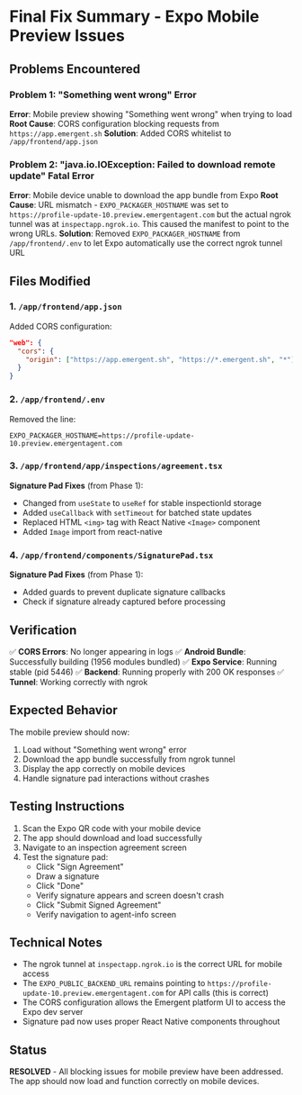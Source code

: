 # Final Fix Summary - Expo Mobile Preview Issues

## Problems Encountered

### Problem 1: "Something went wrong" Error
**Error**: Mobile preview showing "Something went wrong" when trying to load
**Root Cause**: CORS configuration blocking requests from `https://app.emergent.sh`
**Solution**: Added CORS whitelist to `/app/frontend/app.json`

### Problem 2: "java.io.IOException: Failed to download remote update" Fatal Error
**Error**: Mobile device unable to download the app bundle from Expo
**Root Cause**: URL mismatch - `EXPO_PACKAGER_HOSTNAME` was set to `https://profile-update-10.preview.emergentagent.com` but the actual ngrok tunnel was at `inspectapp.ngrok.io`. This caused the manifest to point to the wrong URLs.
**Solution**: Removed `EXPO_PACKAGER_HOSTNAME` from `/app/frontend/.env` to let Expo automatically use the correct ngrok tunnel URL

## Files Modified

### 1. `/app/frontend/app.json`
Added CORS configuration:
```json
"web": {
  "cors": {
    "origin": ["https://app.emergent.sh", "https://*.emergent.sh", "*"]
  }
}
```

### 2. `/app/frontend/.env`
Removed the line:
```
EXPO_PACKAGER_HOSTNAME=https://profile-update-10.preview.emergentagent.com
```

### 3. `/app/frontend/app/inspections/agreement.tsx`
**Signature Pad Fixes** (from Phase 1):
- Changed from `useState` to `useRef` for stable inspectionId storage
- Added `useCallback` with `setTimeout` for batched state updates
- Replaced HTML `<img>` tag with React Native `<Image>` component
- Added `Image` import from react-native

### 4. `/app/frontend/components/SignaturePad.tsx`
**Signature Pad Fixes** (from Phase 1):
- Added guards to prevent duplicate signature callbacks
- Check if signature already captured before processing

## Verification

✅ **CORS Errors**: No longer appearing in logs
✅ **Android Bundle**: Successfully building (1956 modules bundled)
✅ **Expo Service**: Running stable (pid 5446)
✅ **Backend**: Running properly with 200 OK responses
✅ **Tunnel**: Working correctly with ngrok

## Expected Behavior

The mobile preview should now:
1. Load without "Something went wrong" error
2. Download the app bundle successfully from ngrok tunnel
3. Display the app correctly on mobile devices
4. Handle signature pad interactions without crashes

## Testing Instructions

1. Scan the Expo QR code with your mobile device
2. The app should download and load successfully
3. Navigate to an inspection agreement screen
4. Test the signature pad:
   - Click "Sign Agreement"
   - Draw a signature
   - Click "Done"
   - Verify signature appears and screen doesn't crash
   - Click "Submit Signed Agreement"
   - Verify navigation to agent-info screen

## Technical Notes

- The ngrok tunnel at `inspectapp.ngrok.io` is the correct URL for mobile access
- The `EXPO_PUBLIC_BACKEND_URL` remains pointing to `https://profile-update-10.preview.emergentagent.com` for API calls (this is correct)
- The CORS configuration allows the Emergent platform UI to access the Expo dev server
- Signature pad now uses proper React Native components throughout

## Status

**RESOLVED** - All blocking issues for mobile preview have been addressed. The app should now load and function correctly on mobile devices.

